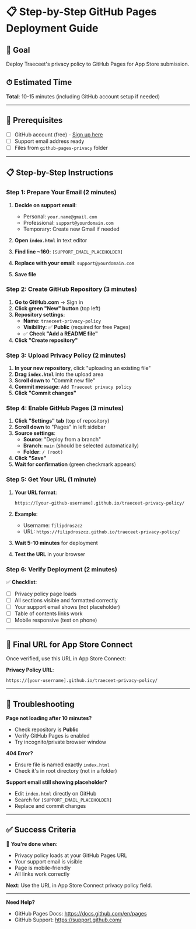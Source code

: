 # 📋 Step-by-Step GitHub Pages Deployment Guide

## 🎯 Goal
Deploy Traeceet's privacy policy to GitHub Pages for App Store submission.

## ⏱ Estimated Time
**Total**: 10-15 minutes (including GitHub account setup if needed)

---

## 🔧 Prerequisites

- [ ] GitHub account (free) - [Sign up here](https://github.com/join)
- [ ] Support email address ready
- [ ] Files from `github-pages-privacy` folder

---

## 📋 Step-by-Step Instructions

### Step 1: Prepare Your Email (2 minutes)

1. **Decide on support email**:
   - Personal: `your.name@gmail.com`
   - Professional: `support@yourdomain.com`
   - Temporary: Create new Gmail if needed

2. **Open `index.html`** in text editor
3. **Find line ~160**: `[SUPPORT_EMAIL_PLACEHOLDER]`
4. **Replace with your email**: `support@yourdomain.com`
5. **Save file**

### Step 2: Create GitHub Repository (3 minutes)

1. **Go to GitHub.com** → Sign in
2. **Click green "New" button** (top left)
3. **Repository settings**:
   - **Name**: `traeceet-privacy-policy`
   - **Visibility**: ✅ **Public** (required for free Pages)
   - ✅ **Check "Add a README file"**
4. **Click "Create repository"**

### Step 3: Upload Privacy Policy (2 minutes)

1. **In your new repository**, click "uploading an existing file"
2. **Drag `index.html`** into the upload area
3. **Scroll down** to "Commit new file"
4. **Commit message**: `Add Traeceet privacy policy`
5. **Click "Commit changes"**

### Step 4: Enable GitHub Pages (3 minutes)

1. **Click "Settings" tab** (top of repository)
2. **Scroll down** to "Pages" in left sidebar
3. **Source settings**:
   - **Source**: "Deploy from a branch"
   - **Branch**: `main` (should be selected automatically)
   - **Folder**: `/ (root)`
4. **Click "Save"**
5. **Wait for confirmation** (green checkmark appears)

### Step 5: Get Your URL (1 minute)

1. **Your URL format**:
   ```
   https://[your-github-username].github.io/traeceet-privacy-policy/
   ```
   
2. **Example**:
   - Username: `filipdroszcz`
   - URL: `https://filipdroszcz.github.io/traeceet-privacy-policy/`

3. **Wait 5-10 minutes** for deployment
4. **Test the URL** in your browser

### Step 6: Verify Deployment (2 minutes)

✅ **Checklist**:
- [ ] Privacy policy page loads
- [ ] All sections visible and formatted correctly
- [ ] Your support email shows (not placeholder)
- [ ] Table of contents links work
- [ ] Mobile responsive (test on phone)

---

## 🎯 Final URL for App Store Connect

Once verified, use this URL in App Store Connect:

**Privacy Policy URL**:
```
https://[your-username].github.io/traeceet-privacy-policy/
```

---

## 🚨 Troubleshooting

**Page not loading after 10 minutes?**
- Check repository is **Public**
- Verify GitHub Pages is enabled
- Try incognito/private browser window

**404 Error?**
- Ensure file is named exactly `index.html`
- Check it's in root directory (not in a folder)

**Support email still showing placeholder?**
- Edit `index.html` directly on GitHub
- Search for `[SUPPORT_EMAIL_PLACEHOLDER]`
- Replace and commit changes

---

## ✅ Success Criteria

🎉 **You're done when**:
- Privacy policy loads at your GitHub Pages URL
- Your support email is visible
- Page is mobile-friendly
- All links work correctly

**Next**: Use the URL in App Store Connect privacy policy field.

---

**Need Help?** 
- GitHub Pages Docs: https://docs.github.com/en/pages
- GitHub Support: https://support.github.com/